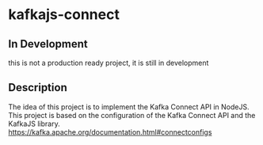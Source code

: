 # kafkajs-connect

## In Development

this is not a production ready project, it is still in development

## Description

The idea of this project is to implement the Kafka Connect API in NodeJS. This project is based on the configuration of the Kafka Connect API and the KafkaJS library.
<https://kafka.apache.org/documentation.html#connectconfigs>
